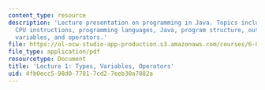 ```yaml
---
content_type: resource
description: 'Lecture presentation on programming in Java. Topics include: the computer,
  CPU instructions, programming languages, Java, program structure, output, types,
  variables, and operators.'
file: https://ol-ocw-studio-app-production.s3.amazonaws.com/courses/6-092-introduction-to-programming-in-java-january-iap-2010/4fb0ecc598d077817cd27eeb30a7882a_MIT6_092IAP10_lec01.pdf
file_type: application/pdf
resourcetype: Document
title: 'Lecture 1: Types, Variables, Operators'
uid: 4fb0ecc5-98d0-7781-7cd2-7eeb30a7882a
---
```

